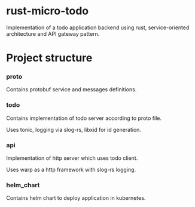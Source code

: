 # rust-micro-todo

Implementation of a todo application backend using rust, service-oriented architecture and API gateway pattern.

# Project structure

### proto

Contains protobuf service and messages definitions.

### todo

Contains implementation of todo server according to proto file.

Uses tonic, logging via slog-rs, libxid for id generation.

### api

Implementation of http server which uses todo client.

Uses warp as a http framework with slog-rs logging.

### helm_chart

Contains helm chart to deploy application in kubernetes.